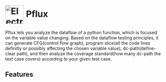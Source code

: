 # <img src="https://github.com/gaspardruan/pflux/assets/88705855/1eaa05ea-540f-46c4-ab19-34ac6406cb93" width="60px" align="center" alt="Electron Fiddle icon"> Pflux

Pflux lets you analyze the dataflow of a python function, which is focused on the variable value changing. Based on the dataflow testing principles, 
it can generate CFG(control flow graph), program slice(all the code lines definitly or possibly affecting the chosen variable value), dc-path(define-clear path), 
and then analyze the coverage standard(how many dc-path the test case covers) according to your given test case.

## Features
